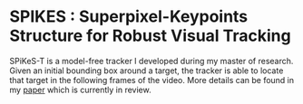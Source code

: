 # SPIKES : Superpixel-Keypoints Structure for Robust Visual Tracking

SPiKeS-T is a model-free tracker I developed during my master of research. Given an initial bounding box around a target, the tracker is able to locate that target in the following frames of the video. More details can be found in my <a href="https://arxiv.org/pdf/1610.07238v1.pdf">paper</a> which is currently in review.




